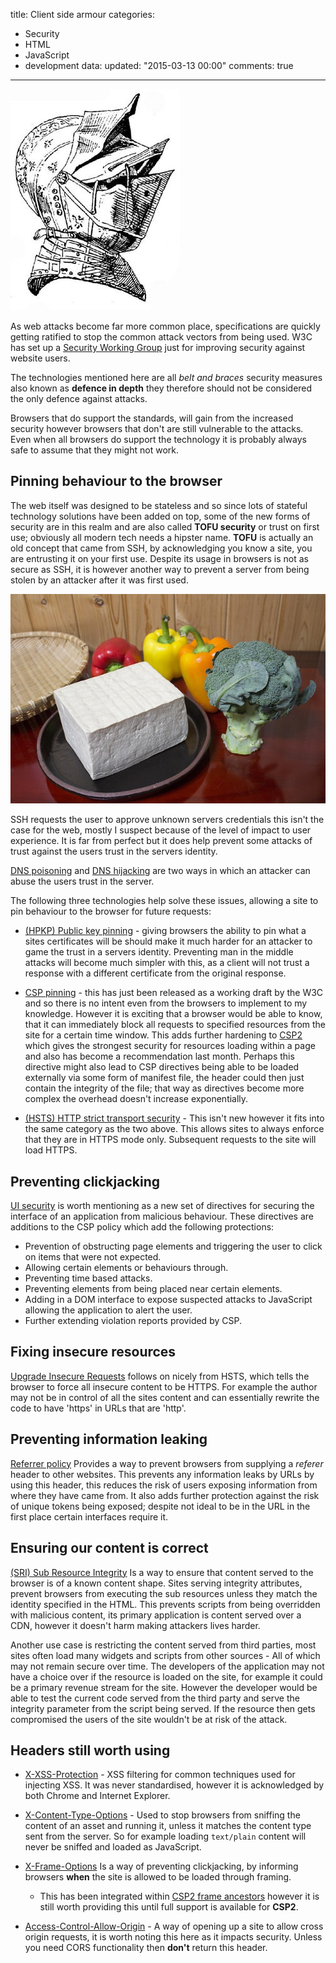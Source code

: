title: Client side armour
categories:
  - Security
  - HTML
  - JavaScript
  - development
data:
  updated: "2015-03-13 00:00"
  comments: true
---
![Helmet armour](/images/clientsecurity/helmet.jpg)

As web attacks become far more common place, specifications are quickly getting ratified to stop the common attack vectors from being used. W3C has set up a [Security Working Group](http://www.w3.org/Security/) just for improving security against website users.

The technologies mentioned here are all *belt and braces* security measures also known as **defence in depth** they therefore should not be considered the only defence against attacks.

Browsers that do support the standards, will gain from the increased security however browsers that don't are still vulnerable to the attacks.
Even when all browsers do support the technology it is probably always safe to assume that they might not work.

<!-- more -->

## Pinning behaviour to the browser

The web itself was designed to be stateless and so since lots of stateful technology solutions have been added on top, some of the new forms of security are in this realm and are also called **TOFU security** or trust on first use; obviously all modern tech needs a hipster name.
**TOFU** is actually an old concept that came from SSH, by acknowledging you know a site, you are entrusting it on your first use. Despite its usage in browsers is not as secure as SSH, it is however another way to prevent a server from being stolen by an attacker after it was first used.

![Tofu](/images/clientsecurity/tofu.jpg)

SSH requests the user to approve unknown servers credentials this isn't the case for the web, mostly I suspect because of the level of impact to user experience. It is far from perfect but it does help prevent some attacks of trust against the users trust in the servers identity.

[DNS poisoning](http://en.wikipedia.org/wiki/DNS_spoofing) and [DNS hijacking](http://en.wikipedia.org/wiki/DNS_hijacking) are two ways in which an attacker can abuse the users trust in the server.

The following three technologies help solve these issues, allowing a site to pin behaviour to the browser for future requests:

- [(HPKP) Public key pinning](https://tools.ietf.org/html/draft-ietf-websec-key-pinning-21) - giving browsers the ability to pin what a sites certificates will be should make it much harder for an attacker to game the trust in a servers identity. Preventing man in the middle attacks will become much simpler with this, as a client will not trust a response with a different certificate from the original response.

- [CSP pinning](http://www.w3.org/TR/2015/WD-csp-pinning-20150226/) - this has just been released as a working draft by the W3C and so there is no intent even from the browsers to implement to my knowledge.
However it is exciting that a browser would be able to know, that it can immediately block all requests to specified resources from the site for a certain time window.
This adds further hardening to [CSP2](http://www.w3.org/TR/CSP/) which gives the strongest security for resources loading within a page and also has become a recommendation last month.
Perhaps this directive might also lead to CSP directives being able to be loaded externally via some form of manifest file, the header could then just contain the integrity of the file; that way as directives become more complex the overhead doesn't increase exponentially.

- [(HSTS) HTTP strict transport security](https://tools.ietf.org/html/rfc6797) - This isn't new however it fits into the same category as the two above. This allows sites to always enforce that they are in HTTPS mode only. Subsequent requests to the site will load HTTPS.

## Preventing clickjacking

[UI security](http://www.w3.org/TR/UISecurity/) is worth mentioning as a new set of directives for securing the interface of an application from malicious behaviour.
These directives are additions to the CSP policy which add the following protections:

- Prevention of obstructing page elements and triggering the user to click on items that were not expected.
- Allowing certain elements or behaviours through.
- Preventing time based attacks.
- Preventing elements from being placed near certain elements.
- Adding in a DOM interface to expose suspected attacks to JavaScript allowing the application to alert the user.
- Further extending violation reports provided by CSP.

## Fixing insecure resources

[Upgrade Insecure Requests](http://www.w3.org/TR/2015/WD-upgrade-insecure-requests-20150226/) follows on nicely from HSTS, which tells the browser to force all insecure content to be HTTPS. For example the author may not be in control of all the sites content and can essentially rewrite the code to have 'https' in URLs that are 'http'.

## Preventing information leaking
[Referrer policy](http://www.w3.org/TR/referrer-policy/)
Provides a way to prevent browsers from supplying a *referer* header to other websites.
This prevents any information leaks by URLs by using this header, this reduces the risk of users exposing information from where they have came from. It also adds further protection against the risk of unique tokens being exposed; despite not ideal to be in the URL in the first place certain interfaces require it.

## Ensuring our content is correct
[(SRI) Sub Resource Integrity](http://www.w3.org/TR/SRI/) Is a way to ensure that content served to the browser is of a known content shape.
Sites serving integrity attributes, prevent browsers from executing the sub resources unless they match the identity specified in the HTML.
This prevents scripts from being overridden with malicious content, its primary application is content served over a CDN, however it doesn't harm making attackers lives harder.

Another use case is restricting the content served from third parties, most sites often load many widgets and scripts from other sources - All of which may not remain secure over time.
The developers of the application may not have a choice over if the resource is loaded on the site, for example it could be a primary revenue stream for the site.
However the developer would be able to test the current code served from the third party and serve the integrity parameter from the script being served.
If the resource then gets compromised the users of the site wouldn't be at risk of the attack.

## Headers still worth using
- [X-XSS-Protection](https://msdn.microsoft.com/en-us/library/dd565647%28v=vs.85%29.aspx) - XSS filtering for common techniques used for injecting XSS. It was never standardised, however it is acknowledged by both Chrome and Internet Explorer.

- [X-Content-Type-Options](https://msdn.microsoft.com/en-us/library/ie/gg622941%28v=vs.85%29.aspx) - Used to stop browsers from sniffing the content of an asset and running it, unless it matches the content type sent from the server. So for example loading `text/plain` content will never be sniffed and loaded as JavaScript.

- [X-Frame-Options](https://tools.ietf.org/html/rfc7034) Is a way of preventing clickjacking, by informing browsers **when** the site is allowed to be loaded through framing.  
  - This has been integrated within [CSP2 frame ancestors](https://w3c.github.io/webappsec/specs/content-security-policy/#directive-frame-ancestors) however it is still worth providing this until full support is available for **CSP2**.

- [Access-Control-Allow-Origin](http://www.w3.org/TR/cors/#access-control-allow-origin-response-header) - A way of opening up a site to allow cross origin requests, it is worth noting this here as it impacts security. Unless you need CORS functionality then **don't** return this header.

